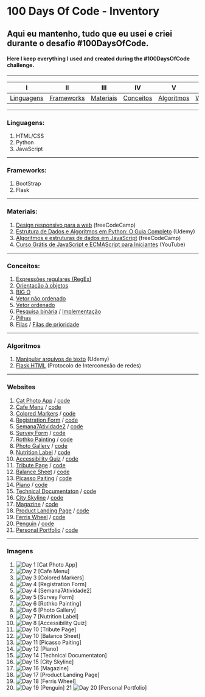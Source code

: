 # 100 Days Of Code - Inventory

## Aqui eu mantenho, tudo que eu usei e criei durante o desafio #100DaysOfCode.
#### Here I keep everything I used and created during the #100DaysOfCode challenge.
----------
|I|II|III|IV|V|VI|VII|
|:---:|:-----:|:---:|:-----:|:-----:|:-----:|:-----:|
|[Linguagens](#linguagens)|[Frameworks](#frameworks)|[Materiais](#materiais)|[Conceitos](#conceitos)|[Algoritmos](#algoritmos)|[Websites](#websites)|[Imagens](#images)|
----------

<a name="linguagens"></a>
### Linguagens:
1. HTML/CSS
2. Python
3. JavaScript

----------
<a name="frameworks"></a>
### Frameworks:
1. BootStrap
2. Flask

----------
<a name="materiais"></a>
### Materiais:
1. [Design responsivo para a web](https://www.freecodecamp.org/portuguese/learn/2022/responsive-web-design/) (freeCodeCamp)
2. [Estrutura de Dados e Algoritmos em Python: O Guia Completo](https://www.udemy.com/course/estrutura-de-dados-e-algoritmos-python-guia-completo/) (Udemy)
3. [Algoritmos e estruturas de dados em JavaScript](https://www.freecodecamp.org/portuguese/learn/javascript-algorithms-and-data-structures/) (freeCodeCamp)
4. [Curso Grátis de JavaScript e ECMAScript para Iniciantes](https://www.youtube.com/playlist?list=PLHz_AreHm4dlsK3Nr9GVvXCbpQyHQl1o1) (YouTube)


----------
<a name="conceitos"></a>
### Conceitos:
1. [Expressões regulares (RegEx)](https://github.com/guilhermemoraes1/100-days-of-code/blob/master/r1-log.md#day-3)
2. [Orientação à objetos](https://github.com/guilhermemoraes1/100-days-of-code/blob/master/r1-log.md#day-3)
3. [BIG O](https://github.com/guilhermemoraes1/100-days-of-code/blob/master/r1-log.md#day-5)
4. [Vetor não ordenado](https://github.com/guilhermemoraes1/100-days-of-code/blob/master/r1-log.md#day-6)
5. [Vetor ordenado](https://github.com/guilhermemoraes1/100-days-of-code/blob/master/r1-log.md#day-7)
6. [Pesquisa binária](https://github.com/guilhermemoraes1/100-days-of-code/blob/master/r1-log.md#day-8) / [Implementação](https://github.com/guilhermemoraes1/100-days-of-code/blob/master/r1-log.md#day-12)
8. [Pilhas](https://github.com/guilhermemoraes1/100-days-of-code/blob/master/r1-log.md#day-13) <!-- Terminei de ver o conceito de pilhas no dia 16 -->
9. [Filas](https://github.com/guilhermemoraes1/100-days-of-code/blob/master/r1-log.md#day-19) / [Filas de prioridade](https://github.com/guilhermemoraes1/100-days-of-code/blob/master/r1-log.md#day-20)

----------
<a name="algoritmos"></a>
### Algoritmos
1. [Manipular arquivos de texto](https://colab.research.google.com/drive/1U1QKPvpDqTyHrfSV7BQRZZDEcFxAvTjz#scrollTo=88YBtde1f-Gr) (Udemy)
2. [Flask HTML](https://replit.com/@GuilhermeM0/flaskhtml) (Protocolo de Interconexão de redes)

----------
<a name="websites"></a>
### Websites
1. [Cat Photo App](https://t.co/Xb3iyz4Bwm) / [code](https://replit.com/@GuilhermeM0/Cat-Photo-App)
2. [Cafe Menu](https://t.co/xLc59w7ocm) / [code](https://replit.com/@GuilhermeM0/Cafe-Menu)
3. [Colored Markers](https://t.co/DScVCzR9Ll) / [code](https://replit.com/@GuilhermeM0/Colored-Markers)
4. [Registration Form](https://t.co/UqlyfDzZkV) / [code](https://replit.com/@GuilhermeM0/Registration-Form)
5. [Semana7Atividade2](https://semana7atividade2.guilhermem0.repl.co/) / [code](https://replit.com/@GuilhermeM0/Semana7Atividade2)
6. [Survey Form](https://survey-form.guilhermem0.repl.co/) / [code](https://replit.com/@GuilhermeM0/Survey-form)
7. [Rothko Painting](https://rothko-painting.guilhermem0.repl.co) / [code](https://replit.com/@GuilhermeM0/Rothko-painting)
8. [Photo Gallery](https://photo-gallery.guilhermem0.repl.co) / [code](https://replit.com/@GuilhermeM0/Photo-gallery)
9. [Nutrition Label](https://nutrition-label.guilhermem0.repl.co/) / [code](https://replit.com/@GuilhermeM0/Nutrition-label)
10. [Accessibility Quiz](https://accessibility-quiz.guilhermem0.repl.co/) / [code](https://replit.com/@GuilhermeM0/Accessibility-quiz)
11. [Tribute Page](https://tribute-page.guilhermem0.repl.co) / [code](https://replit.com/@GuilhermeM0/Tribute-page)
12. [Balance Sheet](https://balance-sheet.guilhermem0.repl.co) / [code](https://replit.com/@GuilhermeM0/Balance-sheet)
13. [Picasso Paiting](https://picasso-painting.guilhermem0.repl.co/) / [code](https://replit.com/@GuilhermeM0/Picasso-painting)
14. [Piano](https://piano.guilhermem0.repl.co/) / [code](https://replit.com/@GuilhermeM0/Piano)
15. [Technical Documentaton](https://technical-documentation.guilhermem0.repl.co/) / [code](https://replit.com/@GuilhermeM0/Technical-Documentation)
16. [City Skyline](https://city-skyline.guilhermem0.repl.co/) / [code](https://replit.com/@GuilhermeM0/City-skyline)
17. [Magazine](https://magazine.guilhermem0.repl.co/) / [code](https://replit.com/@GuilhermeM0/Magazine)
18. [Product Landing Page](https://product-landing-page.guilhermem0.repl.co/) / [code](https://replit.com/@GuilhermeM0/Product-landing-page)
19. [Ferris Wheel](https://ferris-wheel.guilhermem0.repl.co/) / [code](https://replit.com/@GuilhermeM0/Ferris-wheel)
20. [Penguin](https://penguin.guilhermem0.repl.co/) / [code](https://replit.com/@GuilhermeM0/Penguin)
21. [Personal Portfolio](https://personal-portfolio.guilhermem0.repl.co/) / [code](https://replit.com/@GuilhermeM0/Personal-portfolio) 

----------
<a name="images"></a>
### Imagens
1. ![Day 1](https://github.com/guilhermemoraes1/100-days-of-code/blob/master/images/day1.png?raw=true) [Cat Photo App]
2. ![Day 2](https://github.com/guilhermemoraes1/100-days-of-code/blob/master/images/day2-cafeMenu.png?raw=true) [Cafe Menu]
3. ![Day 3](https://github.com/guilhermemoraes1/100-days-of-code/assets/127672759/5521ce1e-f351-4081-b646-463b988d3b8f) [Colored Markers]
4. ![Day 4](https://api.apify.com/v2/key-value-stores/8BpIQUS2g79AmyFmt/records/registration-form.guilhermem0.repl.co-scroll_original) [Registration Form]
5. ![Day 4](https://github.com/guilhermemoraes1/100-days-of-code/blob/master/images/day4-semana7.png?raw=true) [Semana7Atividade2]
6. ![Day 5](https://api.apify.com/v2/key-value-stores/ICh7hjyiE8VJLzaei/records/survey-form.guilhermem0.repl.co-scroll_lossy-comp) [Survey Form]
7. ![Day 6](https://github.com/guilhermemoraes1/100-days-of-code/blob/master/images/day6-rothkoPainting.png?raw=true) [Rothko Painting]
8. ![Day 6](https://github.com/guilhermemoraes1/100-days-of-code/blob/master/images/day6-photoGallery.png?raw=true) [Photo Gallery]
9. ![Day 7](https://github.com/guilhermemoraes1/100-days-of-code/blob/master/images/day7-nutritionLabel.png?raw=true) [Nutrition Label]
10. ![Day 8](https://api.apify.com/v2/key-value-stores/Ady5d8R9K9auMJXfe/records/accessibility-quiz.guilhermem0.repl.co-scroll_original) [Accessibility Quiz]
11. ![Day 10](https://api.apify.com/v2/key-value-stores/yJrDnpR6YyDILpJw4/records/tribute-page.guilhermem0.repl.co-scroll_lossy-comp) [Tribute Page]
12. ![Day 10](https://github.com/guilhermemoraes1/100-days-of-code/blob/master/images/day10-balanceSheet.png?raw=true) [Balance Sheet]
13. ![Day 11](https://github.com/guilhermemoraes1/100-days-of-code/blob/master/images/day11-picassoPainting.png?raw=true) [Picasso Paiting]
14. ![Day 12](https://github.com/guilhermemoraes1/100-days-of-code/blob/master/images/day12-piano.png?raw=true) [Piano]
15. ![Day 14](https://api.apify.com/v2/key-value-stores/EmpYJIjKK4sPM3JQy/records/technical-documentation.guilhermem0.repl.co-scroll_original) [Technical Documentaton]
16. ![Day 15](https://github.com/guilhermemoraes1/100-days-of-code/blob/master/images/day15-citySkyline.png?raw=true) [City Skyline]
17. ![Day 16](https://api.apify.com/v2/key-value-stores/uowDLoVyohFBVAmDb/records/magazine.guilhermem0.repl.co-scroll_original) [Magazine]
18. ![Day 17](https://api.apify.com/v2/key-value-stores/6UviDF7Zi9wU7bgyG/records/product-landing-page.guilhermem0.repl.co-scroll_original) [Product Landing Page]
19. ![Day 18](https://github.com/guilhermemoraes1/100-days-of-code/blob/master/images/day18-ferrisWheel.gif) [Ferris Wheel]
20. ![Day 19](https://github.com/guilhermemoraes1/100-days-of-code/blob/master/images/day19-penguin.gif) [Penguin]
21 ![Day 20](https://api.apify.com/v2/key-value-stores/inMSwNyksFJofnc5P/records/personal-portfolio.guilhermem0.repl.co-scroll_lossy-comp) [Personal Portfolio]
